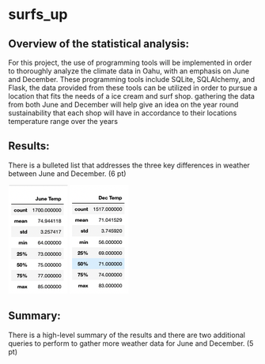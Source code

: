 # surfs_up

## Overview of the statistical analysis:

For this project, the use of programming tools will be implemented in order to thoroughly analyze the climate data in Oahu, with an emphasis on June and December. These programming tools include SQLite, SQLAlchemy, and Flask, the data provided from these tools can be utilized in order to pursue a location that fits the needs of a ice cream and surf shop. gathering the data from both June and December will help give an idea on the year round sustainability that each shop will have in accordance to their locations temperature range over the years

## Results:
There is a bulleted list that addresses the three key differences in weather between June and December. (6 pt)

![June_Temps](https://github.com/Calebmkelly/surfs_up/blob/main/Resources/June_Temps.png) ![Dec_Temps](https://github.com/Calebmkelly/surfs_up/blob/main/Resources/Dec_Temps.png)

## Summary:
There is a high-level summary of the results and there are two additional queries to perform to gather more weather data for June and December. (5 pt)
